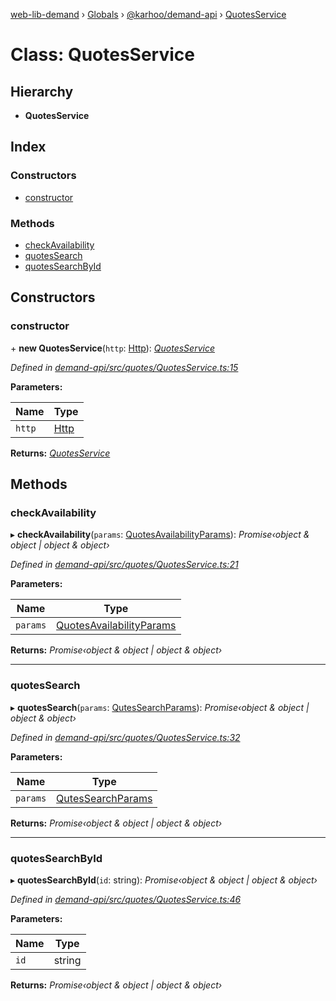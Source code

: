 [web-lib-demand](../README.md) › [Globals](../globals.md) › [@karhoo/demand-api](../modules/_karhoo_demand_api.md) › [QuotesService](_karhoo_demand_api.quotesservice.md)

# Class: QuotesService

## Hierarchy

* **QuotesService**

## Index

### Constructors

* [constructor](_karhoo_demand_api.quotesservice.md#constructor)

### Methods

* [checkAvailability](_karhoo_demand_api.quotesservice.md#checkavailability)
* [quotesSearch](_karhoo_demand_api.quotesservice.md#quotessearch)
* [quotesSearchById](_karhoo_demand_api.quotesservice.md#quotessearchbyid)

## Constructors

###  constructor

\+ **new QuotesService**(`http`: [Http](../interfaces/_karhoo_demand_api.http.md)): *[QuotesService](_karhoo_demand_api.quotesservice.md)*

*Defined in [demand-api/src/quotes/QuotesService.ts:15](https://github.com/karhoo/web-lib-demand/blob/14a45c9/packages/demand-api/src/quotes/QuotesService.ts#L15)*

**Parameters:**

Name | Type |
------ | ------ |
`http` | [Http](../interfaces/_karhoo_demand_api.http.md) |

**Returns:** *[QuotesService](_karhoo_demand_api.quotesservice.md)*

## Methods

###  checkAvailability

▸ **checkAvailability**(`params`: [QuotesAvailabilityParams](../modules/_karhoo_demand_api.md#quotesavailabilityparams)): *Promise‹object & object | object & object›*

*Defined in [demand-api/src/quotes/QuotesService.ts:21](https://github.com/karhoo/web-lib-demand/blob/14a45c9/packages/demand-api/src/quotes/QuotesService.ts#L21)*

**Parameters:**

Name | Type |
------ | ------ |
`params` | [QuotesAvailabilityParams](../modules/_karhoo_demand_api.md#quotesavailabilityparams) |

**Returns:** *Promise‹object & object | object & object›*

___

###  quotesSearch

▸ **quotesSearch**(`params`: [QutesSearchParams](../modules/_karhoo_demand_api.md#qutessearchparams)): *Promise‹object & object | object & object›*

*Defined in [demand-api/src/quotes/QuotesService.ts:32](https://github.com/karhoo/web-lib-demand/blob/14a45c9/packages/demand-api/src/quotes/QuotesService.ts#L32)*

**Parameters:**

Name | Type |
------ | ------ |
`params` | [QutesSearchParams](../modules/_karhoo_demand_api.md#qutessearchparams) |

**Returns:** *Promise‹object & object | object & object›*

___

###  quotesSearchById

▸ **quotesSearchById**(`id`: string): *Promise‹object & object | object & object›*

*Defined in [demand-api/src/quotes/QuotesService.ts:46](https://github.com/karhoo/web-lib-demand/blob/14a45c9/packages/demand-api/src/quotes/QuotesService.ts#L46)*

**Parameters:**

Name | Type |
------ | ------ |
`id` | string |

**Returns:** *Promise‹object & object | object & object›*
